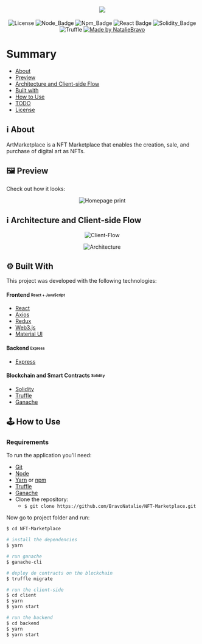 <h1 align=center>
<img src="https://res.cloudinary.com/nataliebravo/image/upload/v1630406853/NFT/banner_npzzzz.png" />
</h1>

<div align="center">
  
![License](https://img.shields.io/badge/license-MIT-737CA1?style=flat-square) 
![Node_Badge](https://img.shields.io/badge/node-14.16.1-green?style=flat-square)
![Npm_Badge](https://img.shields.io/badge/npm-6.14.12-yellow?style=flat-square)
![React Badge](https://img.shields.io/badge/React-17.0.2-45b8d8?style=flat-square)
![Solidity_Badge](https://img.shields.io/badge/Solidity-%5E8.0.0-363636?style=flat-square)
![Truffle](https://img.shields.io/badge/Truffle-5.3.14-F0E8E0?style=flat-square)
[![Made by NatalieBravo](https://img.shields.io/badge/made%20by-NatalieBravo-blueviolet?style=flat-square)](https://www.linkedin.com/in/nataliebravo/)
</div>

# Summary

- [About](#about)
- [Preview](#preview)
- [Architecture and Client-side Flow](#architecture)
- [Built with](#technologies)
- [How to Use](#how-to-use)
- [TODO](#todo)
- [License](#license)

<a id='about'/>

## :information_source: About

ArtMarketplace is a NFT Marketplace that enables the creation, sale, and purchase of digital art as NFTs.

<a id='preview'/>

## :framed_picture: Preview

Check out how it looks:

<p align="center">
 <img alt="Homepage print"   src="https://res.cloudinary.com/nataliebravo/image/upload/v1630412771/NFT/galerie-homepage_kznhvx.png" >
<p />

<a id='architecture' />

## :information_source: Architecture and Client-side Flow

<p align="center">
  <img alt="Client-Flow"src="https://res.cloudinary.com/nataliebravo/image/upload/v1626701427/NFT/client-side-flow_iqhq9a.png">
<p />

<p align="center">
  <img alt="Architecture"src="https://res.cloudinary.com/nataliebravo/image/upload/v1626701440/NFT/arquitechure_hunzuw.png">
<p />

<a id='technologies'/>

## :gear: Built With

This project was developed with the following technologies:

#### **Frontend** <sub><sup>React + JavaScript</sup></sub>

- [React](https://pt-br.reactjs.org/)
- [Axios](https://github.com/axios/axios)
- [Redux](https://redux.js.org/)
- [Web3.js](https://web3js.readthedocs.io/en/v1.3.4/)
- [Material UI](https://material-ui.com/pt/)

#### **Backend** <sub><sup>Express</sup></sub>

- [Express](https://expressjs.com/pt-br/)

#### **Blockchain and Smart Contracts** <sub><sup>Solidity</sup></sub>

- [Solidity](https://docs.soliditylang.org/)
- [Truffle](https://www.trufflesuite.com/)
- [Ganache](https://www.trufflesuite.com/ganache)

<a id='how-to-use'/>

## :joystick: How to Use

### Requirements

To run the application you'll need:

- [Git](https://git-scm.com)
- [Node](https://nodejs.org/)
- [Yarn](https://yarnpkg.com/) or [npm](https://www.npmjs.com/)
- [Truffle](https://www.trufflesuite.com/)
- [Ganache](https://www.trufflesuite.com/ganache)
- Clone the repository:
  - `$ git clone https://github.com/BravoNatalie/NFT-Marketplace.git `

Now go to project folder and run:

```bash
$ cd NFT-Marketplace

# install the dependencies
$ yarn

# run ganache
$ ganache-cli

# deploy de contracts on the blockchain
$ truffle migrate

# run the client-side
$ cd client
$ yarn
$ yarn start

# run the backend
$ cd backend
$ yarn
$ yarn start
```
